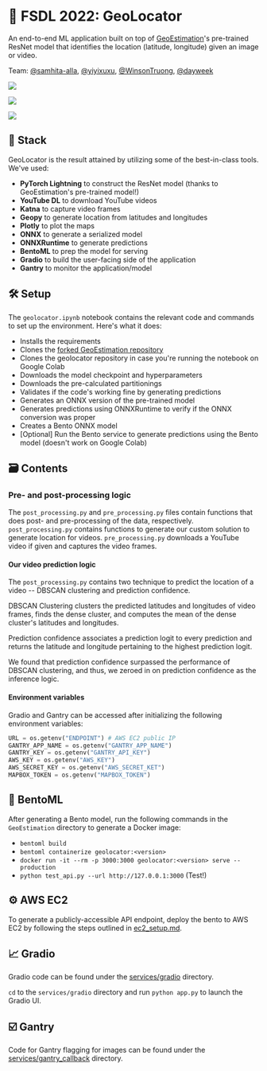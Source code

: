 # 📍 FSDL 2022: GeoLocator

An end-to-end ML application built on top of [GeoEstimation](https://github.com/TIBHannover/GeoEstimation)'s pre-trained ResNet model that identifies the location (latitude, longitude) given an image or video.

Team: [@samhita-alla](https://github.com/samhita-alla), [@yiyixuxu](https://github.com/yiyixuxu), [@WinsonTruong](https://github.com/WinsonTruong), [@dayweek](https://github.com/dayweek)

![](https://user-images.githubusercontent.com/27777173/194872168-41ab2f35-bc92-414f-b55d-c0fd7ac39477.png)

![](https://user-images.githubusercontent.com/27777173/194872185-e658c3b8-4d55-44b4-9214-bb99a7bb8328.png)

![](https://user-images.githubusercontent.com/27777173/194872209-e7dff2d7-61f9-4ce1-b46d-7fd853b7f5ab.png)

## 🥞 Stack

GeoLocator is the result attained by utilizing some of the best-in-class tools. We've used:

- **PyTorch Lightning** to construct the ResNet model (thanks to GeoEstimation's pre-trained model!)
- **YouTube DL** to download YouTube videos
- **Katna** to capture video frames
- **Geopy** to generate location from latitudes and longitudes
- **Plotly** to plot the maps
- **ONNX** to generate a serialized model
- **ONNXRuntime** to generate predictions
- **BentoML** to prep the model for serving
- **Gradio** to build the user-facing side of the application
- **Gantry** to monitor the application/model

## 🛠 Setup

The `geolocator.ipynb` notebook contains the relevant code and commands to set up the environment. Here's what it does:

- Installs the requirements
- Clones the [forked GeoEstimation repository](https://github.com/samhita-alla/GeoEstimation)
- Clones the geolocator repository in case you're running the notebook on Google Colab
- Downloads the model checkpoint and hyperparameters
- Downloads the pre-calculated partitionings
- Validates if the code's working fine by generating predictions
- Generates an ONNX version of the pre-trained model
- Generates predictions using ONNXRuntime to verify if the ONNX conversion was proper
- Creates a Bento ONNX model
- [Optional] Run the Bento service to generate predictions using the Bento model (doesn't work on Google Colab)

## 🗃 Contents

### Pre- and post-processing logic

The `post_processing.py` and `pre_processing.py` files contain functions that does post- and pre-processing of the data, respectively.
`post_processing.py` contains functions to generate our custom solution to generate location for videos.
`pre_processing.py` downloads a YouTube video if given and captures the video frames.

#### Our video prediction logic

The `post_processing.py` contains two technique to predict the location of a video -- DBSCAN clustering and prediction confidence.

DBSCAN Clustering clusters the predicted latitudes and longitudes of video frames, finds the dense cluster, and computes
the mean of the dense cluster's latitudes and longitudes.

Prediction confidence associates a prediction logit to every prediction and returns the latitude and longitude pertaining to the highest prediction logit.

We found that prediction confidence surpassed the performance of DBSCAN clustering, and thus, we zeroed in on prediction confidence as the inference logic.

#### Environment variables

Gradio and Gantry can be accessed after initializing the following environment variables:

```python
URL = os.getenv("ENDPOINT") # AWS EC2 public IP
GANTRY_APP_NAME = os.getenv("GANTRY_APP_NAME")
GANTRY_KEY = os.getenv("GANTRY_API_KEY")
AWS_KEY = os.getenv("AWS_KEY")
AWS_SECRET_KEY = os.getenv("AWS_SECRET_KET")
MAPBOX_TOKEN = os.getenv("MAPBOX_TOKEN")
```

## 🤖 BentoML

After generating a Bento model, run the following commands in the `GeoEstimation` directory to generate a Docker image:

- `bentoml build`
- `bentoml containerize geolocator:<version>`
- `docker run -it --rm -p 3000:3000 geolocator:<version> serve --production`
- `python test_api.py --url http://127.0.0.1:3000` (Test!)

## ⚙️ AWS EC2

To generate a publicly-accessible API endpoint, deploy the bento to AWS EC2 by following the steps outlined in [ec2_setup.md](services/bentoml/ec2_setup.md).

## 📈 Gradio

Gradio code can be found under the [services/gradio](services/gradio/) directory.

`cd` to the `services/gradio` directory and run `python app.py` to launch the Gradio UI.

## ☑️ Gantry

Code for Gantry flagging for images can be found under the [services/gantry_callback](services/gantry_callback/) directory.
